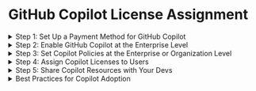 # GitHub Copilot License Assignment

<details>
  <summary>Step 1: Set Up a Payment Method for GitHub Copilot</summary>
  <br>

  - **Info:** GitHub Copilot is billed monthly. Charges will be posted against a payment method configured on the Enterprise account. The payment method can be a credit card or Azure Subscription.
  - **Go to:**
    - _Enterprise &rarr; Settings (left sidebar) &rarr; Billing &rarr; Payment Information (tab under the Billing heading and metered services summary)_

  # <Line>

  - **GitHub Docs:**
    - **Credit Card:** [Adding/Updating Enterprise Account Payment Information](https://docs.github.com/en/enterprise-cloud@latest/billing/managing-your-github-billing-settings/adding-or-editing-a-payment-method)
    - **Azure Subscription:** [Connecting an Azure Subscription to GitHub](https://docs.github.com/en/enterprise-cloud@latest/billing/managing-the-plan-for-your-github-account/connecting-an-azure-subscription)

  <br>
</details>

<details>
  <summary>Step 2: Enable GitHub Copilot at the Enterprise Level</summary>
  <br>

  - **Info:** Copilot must be enabled for organizations at the enterprise level before organization admins can assign Copilot licenses to members of their organizations.
  - **Go to:**
    - _Enterprise &rarr; Policies (left sidebar) &rarr; Access Management (landing tab) &rarr; select "Allow for: All Organizations" OR "Allow for: Specific Organizations"_
   
  # <Line>

  - **GitHub Docs:**
    - [Managing Access to GitHub Copilot in Your Enterprise](https://docs.github.com/en/enterprise-cloud@latest/admin/policies/enforcing-policies-for-your-enterprise/enforcing-policies-for-github-copilot-in-your-enterprise#managing-access-to-github-copilot-in-your-enterprise)

  <br>
</details>

<details>
  <summary>Step 3: Set Copilot Policies at the Enterprise or Organization Level</summary>
  <br>

  - **Info:** Copilot policies can be configured at the enterprise or organization level. Copilot policies determine which features are available to users and whether matches to public code will be blocked.
    - **Please Note:** Selecting _Copilot in GitHub.com_ enables Copilot Enterprise licenses. When _Copilot in GitHub.com_ is selected, all Copilot license assignments (new and existing) will be for Copilot Enterprise rather than Copilot Business.
  - **Go to:**
    - _Enterprise &rarr; Polices (left sidebar) &rarr; Policies (tab toward the top, under the Copilot heading)_
    - _Organization &rarr; Settings (tab at the top) &rarr; Copilot (left sidebar) &rarr; Policies_
   
  # <Line>

  - **GitHub Docs:**
    - **Enterprise Level Enforcement**
      - [Enforcing an Enterprise Policy for Matches to Public Code](https://docs.github.com/en/enterprise-cloud@latest/admin/policies/enforcing-policies-for-your-enterprise/enforcing-policies-for-github-copilot-in-your-enterprise#enforcing-a-policy-to-manage-the-use-of-github-copilot-suggestions-that-match-public-code)
      - [Enforcing an Enterprise Policy for Copilot Access in GitHub.com](https://docs.github.com/en/enterprise-cloud@latest/admin/policies/enforcing-policies-for-your-enterprise/enforcing-policies-for-github-copilot-in-your-enterprise#enforcing-a-policy-to-manage-the-use-of-github-copilot-features-on-githubcom)
      - [Enforcing an Enterprise Policy for Copilot Chat in the IDE](https://docs.github.com/en/enterprise-cloud@latest/admin/policies/enforcing-policies-for-your-enterprise/enforcing-policies-for-github-copilot-in-your-enterprise#enforcing-a-policy-to-manage-the-use-of-github-copilot-chat-in-ides)
      - [Enforcing an Enterprise Policy for Copilot in the CLI](https://docs.github.com/en/enterprise-cloud@latest/admin/policies/enforcing-policies-for-your-enterprise/enforcing-policies-for-github-copilot-in-your-enterprise#enforcing-a-policy-to-manage-the-use-of-github-copilot-in-the-cli)
    - **Organization Level Enforcement**
      - [Enforcing an Organization Policy for Matches to Public Code](https://docs.github.com/en/enterprise-cloud@latest/copilot/managing-github-copilot-in-your-organization/managing-policies-and-features-for-copilot-in-your-organization#configuring-suggestion-matching-policies-for-github-copilot-in-your-organization)
      - [Enforcing an Organization Policy for Copilot Access in GitHub.com, Chat in the IDE, and Copilot in the CLI](https://docs.github.com/en/enterprise-cloud@latest/copilot/managing-github-copilot-in-your-organization/managing-policies-and-features-for-copilot-in-your-organization#enabling-features-of-github-copilot-in-your-organization)

  <br>
</details>

<details>
  <summary>Step 4: Assign Copilot Licenses to Users</summary>
  <br>

  - **Info:** Copilot licenses can be assigned to individual users or teams. Copilot licenses can also be assigned by uploading a CSV of users.
  - **Go to:** 
    - _Organization &rarr; Settings (tab top right) &rarr; Copilot (left sidebar) → Access &rarr; select "Enable for: All members of the organization" OR "Enable for: Selected members"_

  # <Line>

  - **GitHub Docs:**
    - [Configuring Access to GitHub Copilot in Your Organization](https://docs.github.com/en/enterprise-cloud@latest/copilot/managing-github-copilot-in-your-organization/managing-access-for-copilot-in-your-organization#configuring-access-to-github-copilot-in-your-organization)
    - [Set Up Team Synchronization with an IdP Group](https://docs.github.com/en/enterprise-cloud@latest/organizations/organizing-members-into-teams/synchronizing-a-team-with-an-identity-provider-group)
  
  <br>
</details>

<details>
  <summary>Step 5: Share Copilot Resources with Your Devs</summary>
  <br>

  - **GitHub Docs:**
    - [Configuring Copilot in Your IDE](https://docs.github.com/en/enterprise-cloud@latest/copilot/configuring-github-copilot/configuring-github-copilot-in-your-environment)

  - **Other Resources:**
    - [Tips for Prompting Copilot](https://github.blog/2023-06-20-how-to-write-better-prompts-for-github-copilot/)
    - [GitHub Copilot Tips & Tricks](https://www.youtube.com/watch?v=1qs6QKk0DVc) (video resource)
    - [Beginners Guide to Prompt Engineering](https://dev.to/github/a-beginners-guide-to-prompt-engineering-with-github-copilot-3ibp)

  <br>
</details>

<details>
  <summary>Best Practices for Copilot Adoption</summary>
  <br>
  
  - <details>
    <summary>Identify Copilot Champions.</summary>
    <br>
    
    - _Rationale:_
      - Many developers resist adopting new tools including Copilot, but the faster your developers adopt Copilot, the more quickly your team will see productivity gains overall.
      - Copilot Champions are early adopters and AI enthusaists who recognize the value of Copilot for increased productivity.
      - Copilot Champions act as a resource for your team, making adoption more attractive and easier by providing tips for working with Copilot and concrete use cases where Copilot made a difference for them.
      - When your developers have questions about Copilot or want to learn more about prompt engineering, send them to your Copilot Champions.
      - Engineering teams with Copilot Champions adopt Copilot more quickly.

    <br>
    </details>

  - <details>
    <summary>Provide Copilot training for your administrators and developers.</summary>
    <br>
    
    - _Rationale:_
      - Copilot training will help your developers become efficient Copilot users.
      - Copilot training will help your admins setup Copilot at scale and identify security considerations.
    - _GitHub Training Programs:_
      - [GitHub Copilot Business for Developers Fundamentals](https://github.com/services/copilot-for-business-fundamentals-training)
      - [GitHub Copilot Business for Developers - Intermediate](https://github.com/services/github-copilot-for-developers-intermediate)
      - For additional training programs, including Copilot programs for adminstrators that address security considerations, contact your GitHub rep or view GitHub's [Services Catalog](https://github.com/services#services-catalog).

    <br>
    </details>

  - <details>
    <summary>Provide time for developers to practice using Copilot.</summary>
    <br>
    
    - _Rationale:_
      - When developers work with Copilot, they are prompt engineering.
      - Prompt engineering is a skill that can be learned and improved.
    - _GitHub Resources for Copilot Practice:_
      - [Copilot Hackathon](https://github.com/octodemo/copilot-hackathon) (repo)

    <br>
    </details>

  - <details>
    <summary>Review Copilot usage data.</summary>
    <br>
    
    - _Rationale:_
      - Review usage data to ensure you haven't allocated more licenses than are needed.
      - Review usage data to get a sense of who is using Copilot and how it is impacting your business.
    - GitHub Docs:
      - [Copilot Usage Data in the UI](https://docs.github.com/en/enterprise-cloud@latest/copilot/managing-github-copilot-in-your-organization/managing-access-for-copilot-in-your-organization#reviewing-usage-data-for-github-copilot-in-your-organization)
      - [Copilot Usage Data in the API](https://docs.github.com/en/enterprise-cloud@latest/rest/copilot/copilot-user-management?apiVersion=2022-11-28#list-all-copilot-seat-assignments-for-an-organization)

    <br>
    </details>

  <br>
</details>

